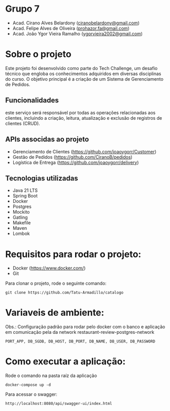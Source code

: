 # Grupo 7
- Acad. Cirano Alves Belardony (ciranobelardony@gmail.com)
- Acad. Felipe Alves de Oliveira (prohazor.fa@gmail.com)
- Acad. João Ygor Vieira Ramalho (ygorvieira2002@gmail.com)

# Sobre o projeto
Este projeto foi desenvolvido como parte do Tech Challenge, um desafio técnico que engloba os conhecimentos adquiridos em diversas disciplinas do curso. O objetivo principal é a criação de um Sistema de Gerenciamento de Pedidos.

## Funcionalidades
este serviço será responsável por todas as
operações relacionadas aos clientes, incluindo a criação, leitura, atualização e
exclusão de registros de clientes (CRUD).

## APIs associdas ao projeto
- Gerenciamento de Clientes (https://github.com/joaoygorr/Customer)
- Gestão de Pedidos (https://github.com/CiranoB/pedidos)
- Logística de Entrega (https://github.com/joaoygorr/delivery)

## Tecnologias utilizadas
- Java 21 LTS
- Spring Boot
- Docker
- Postgres
- Mockito
- Gatling
- Makefile
- Maven
- Lombok

# Requisitos para rodar o projeto:
* Docker (https://www.docker.com/)
* Git

Para clonar o projeto, rode o seguinte comando:
```
git clone https://github.com/Tatu-Armadillo/catalogo
```

# Variaveis de ambiente:
Obs.: Configuração padrão para rodar pelo docker com o banco e aplicação em comunicação pela da network restaurant-review-postgres-network 
```
PORT_APP, DB_SGDB, DB_HOST, DB_PORT, DB_NAME, DB_USER, DB_PASSWORD
```

# Como executar a aplicação:
Rode o comando na pasta raíz da aplicação
```
docker-compose up -d
```

Para acessar o swagger:
```
http://localhost:8080/api/swagger-ui/index.html
```
